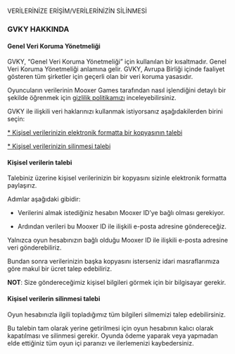 VERİLERİNİZE ERİŞİM/VERİLERİNİZİN SİLİNMESİ

### GVKY HAKKINDA

#### Genel Veri Koruma Yönetmeliği

GVKY, “Genel Veri Koruma Yönetmeliği” için kullanılan bir kısaltmadır. Genel Veri Koruma Yönetmeliği anlamına gelir. GVKY, Avrupa Birliği içinde faaliyet gösteren tüm şirketler için geçerli olan bir veri koruma yasasıdır.

Oyuncuların verilerinin Mooxer Games tarafından nasıl işlendiğini detaylı bir şekilde öğrenmek için [gizlilik politikamızı](privacyPolicy) inceleyebilirsiniz.

GVKY ile ilişkili veri haklarınızı kullanmak istiyorsanız aşağıdakilerden birini seçin:

 [* Kişisel verilerinizin elektronik formatta bir kopyasının talebi](#kiisel-verilerin-talebi)

[* Kişisel verilerinizin silinmesi talebi](#kiisel-verilerin-silinmesi-talebi)

#### Kişisel verilerin talebi

Talebiniz üzerine kişisel verilerinizin bir kopyasını sizinle elektronik formatta paylaşırız.

Adımlar aşağıdaki gibidir:

* Verilerini almak istediğiniz hesabın Mooxer ID’ye bağlı olması gerekiyor.

* Ardından verileri bu Mooxer ID ile ilişkili e-posta adresine göndereceğiz.

Yalnızca oyun hesabınızın bağlı olduğu Mooxer ID ile ilişkili e-posta adresine veri gönderebiliriz.

Bundan sonra verilerinizin başka kopyasını isterseniz idari masraflarımıza göre makul bir ücret talep edebiliriz.

**NOT**: Size göndereceğimiz kişisel bilgileri görmek için bir bilgisayar gerekir.
  
#### Kişisel verilerin silinmesi talebi

Oyun hesabınızla ilgili topladığımız tüm bilgileri silmemizi talep edebilirsiniz.

Bu talebin tam olarak yerine getirilmesi için oyun hesabının kalıcı olarak kapatılması ve silinmesi gerekir. Oyunda ödeme yaparak veya yapmadan elde ettiğiniz tüm oyun içi paranızı ve ilerlemenizi kaybedersiniz.


